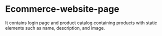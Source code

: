 # Ecommerce-website-page
It contains login page and product catalog containing products with static elements  such as name, description, and image.
